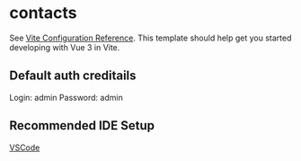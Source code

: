 # contacts

See [Vite Configuration Reference](https://gasprinskiy.github.io/contacts/).
This template should help get you started developing with Vue 3 in Vite.

## Default auth creditails

Login: admin
Password: admin

## Recommended IDE Setup

[VSCode](https://code.visualstudio.com/) 